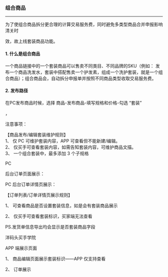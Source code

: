 ### 组合商品

---

为了使组合商品拆分更合理的计算交易服务费，同时避免多类型商品合并申报影响清关时

效，故上线套装商品功能。

#### 1.  什么是组合商品

一个商品链接中的一个套装商品可以售卖不同类目、不同品牌的SKU（例如：
发布一个商品洗发水，套装中搭配售卖一个护发素，组成一个洗护套装，就是一个组合商品）；组合商品会，自动拆分申报单并按照不同商品类型收取交易服务费。

#### 2. 发布路径

在PC发布商品时候，选择 商品-发布商品-填写规格和价格-勾选 “套装”

，

注意事项：

【商品发布/编辑套装维护规则】  
1、 仅 PC 可维护套装内容，APP 可查看但不能新建/编辑。  
2、 仅买手可查看套装内容，如需告知套装内容，可维护商品文描。  
3、 一个组合套装中，最多添加 3 个子规格

PC

后台订单页面展示：

PC 后台订单详情页展示：

【订单列表/订单详情页展示规则】

1、 可查看商品是否设置套装信息，如是会有套装商品展示

2、 仅买手可查看套装标识，买家端无法查看

PS.发货单信息导出均会显示是否套装商品字段

洋码头买手学院

APP 端展示页面

1、 商品编辑页面展示套装标识——APP 仅支持查看

2、 订单展示

